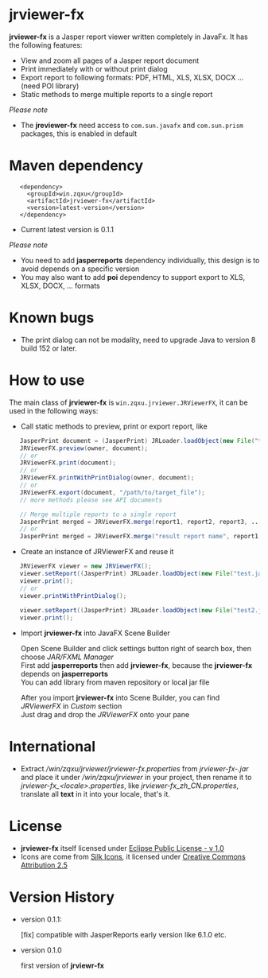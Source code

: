 # jrviewer-fx
**jrviewer-fx** is a Jasper report viewer written completely in JavaFx. It has the following features:

*  View and zoom all pages of a Jasper report document
*  Print immediately with or without print dialog
*  Export report to following formats: PDF, HTML, XLS, XLSX, DOCX ... (need POI library)
*  Static methods to merge multiple reports to a single report

_Please note_
  * The **jreviewer-fx** need access to `com.sun.javafx` and `com.sun.prism` packages, this is enabled in default


# Maven dependency
```Maven
   <dependency>
     <groupId>win.zqxu</groupId>
     <artifactId>jrviewer-fx</artifactId>
     <version>latest-version</version>
   </dependency>
```
  * Current latest version is 0.1.1
  
_Please note_  
  * You need to add **jasperreports** dependency individually, this design is to avoid depends on a specific version  
  * You may also want to add **poi** dependency to support export to XLS, XLSX, DOCX, ... formats

# Known bugs
*  The print dialog can not be modality, need to upgrade Java to version 8 build 152 or later.

# How to use
The main class of **jrviewer-fx** is `win.zqxu.jrviewer.JRViewerFX`, it can be used in the following ways:
*   Call static methods to preview, print or export report, like

```Java
   JasperPrint document = (JasperPrint) JRLoader.loadObject(new File("test.jasper"));
   JRViewerFX.preview(owner, document);
   // or
   JRViewerFX.print(document);
   // or
   JRViewerFX.printWithPrintDialog(owner, document);
   // or
   JRViewerFX.export(document, "/path/to/target_file");
   // more methods please see API documents
```

```Java
   // Merge multiple reports to a single report
   JasperPrint merged = JRViewerFX.merge(report1, report2, report3, ...);
   // or
   JasperPrint merged = JRViewerFX.merge("result report name", report1, report2, report3, ...);
```

*   Create an instance of JRViewerFX and reuse it

```Java
   JRViewerFX viewer = new JRViewerFX();
   viewer.setReport((JasperPrint) JRLoader.loadObject(new File("test.jasper")));
   viewer.print();
   // or
   viewer.printWithPrintDialog();
   
   viewer.setReport((JasperPrint) JRLoader.loadObject(new File("test2.jasper")));
   viewer.print();
```

*   Import **jrviewer-fx** into JavaFX Scene Builder

    Open Scene Builder and click settings button right of search box, then choose _JAR/FXML Manager_  
    First add **jasperreports** then add **jrviewer-fx**, because the **jrviewer-fx** depends on **jasperreports**  
    You can add library from maven repository or local jar file
    
    After you import **jrviewer-fx** into Scene Builder, you can find _JRViewerFX_ in _Custom_ section  
    Just drag and drop the _JRViewerFX_ onto your pane

# International

*   Extract _/win/zqxu/jrviewer/jrviewer-fx.properties_ from _jrviewer-fx-<version>.jar_ and place it under _/win/zqxu/jrviewer_
    in your project, then rename it to _jrviewer-fx\_\<locale\>.properties_, like _jrviewer-fx\_zh\_CN.properties_,
    translate all **text** in it into your locale, that's it.

# License
*   **jrviewer-fx** itself licensed under [Eclipse Public License - v 1.0](http://www.eclipse.org/legal/epl-v10.html)
*   Icons are come from [Silk Icons](http://www.famfamfam.com/lab/icons/silk/), it licensed under [Creative Commons Attribution 2.5](http://creativecommons.org/licenses/by/2.5/)

# Version History

* version 0.1.1:

  [fix] compatible with JasperReports early version like 6.1.0 etc.
  
* version 0.1.0
  
  first version of **jrviewr-fx**
